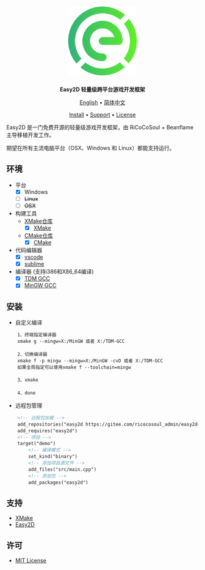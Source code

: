 <div align="center">
<h1><img src="Easy2D.png" width = "180" height = "180"/></h1>

**Easy2D 轻量级跨平台游戏开发框架**

</a>

[English](README_en-US.md) • [简体中文](README_zh-CN.md)

<a href="#安装">Install</a> •
<a href="#支持">Support</a> •
<a href="#许可">License</a>

</div>

Easy2D 是一门免费开源的轻量级游戏开发框架，由 RiCoCoSoul + Beanflame 主导移植开发工作。

期望在所有主流电脑平台（OSX、Windows 和 Linux）都能支持运行。


## 环境
- 平台
    - [x] Windows 
    - [ ] ~~Linux~~
    - [ ] ~~OSX~~
- 构建工具
    - [XMake仓库](https://gitee.com/ricocosoul_admin/easy2d)
      - [x] [XMake](https://xmake.io/#/zh-cn/)
    - [CMake仓库](https://gitee.com/ricocosoul_admin/easy2d/tree/CMake/)
      - [x] [CMake](https://cmake.org/)
- 代码编辑器
    - [x] [vscode](https://code.visualstudio.com/)
    - [x] [sublime](https://www.sublimetext.com/)
- 编译器 (支持i386和X86_64编译)
    - [x] [TDM GCC](https://jmeubank.github.io/tdm-gcc/download/)
    - [x] [MinGW GCC](https://github.com/brechtsanders/winlibs_mingw/releases)
    
## 安装

- 自定义编译
~~~html
    1、终端指定编译器
    xmake g --mingw=X:/MinGW 或者 X:/TDM-GCC

    2、切换编译器
    xmake f -p mingw --mingw=X:/MinGW -cvD 或者 X:/TDM-GCC
    如果全局指定可以使用xmake f --toolchain=mingw

    3、xmake

    4、done
~~~

- 远程包管理
~~~html
    <!-- 远程包加载 -->
    add_repositories("easy2d https://gitee.com/ricocosoul_admin/easy2d-repo")
    add_requires("easy2d")
    <!-- 项目 -->
    target("demo")
        <!-- 编译模式 -->
        set_kind("binary")
        <!-- 添加项目源文件 -->
        add_files("src/main.cpp")
        <!-- 添加包 -->
        add_packages("easy2d")
~~~

  
## 支持
- [XMake](https://xmake.io/#/zh-cn/)
- [Easy2D](https://easy2d.cn/)
## 许可
* [MIT License](./LICENSE)








